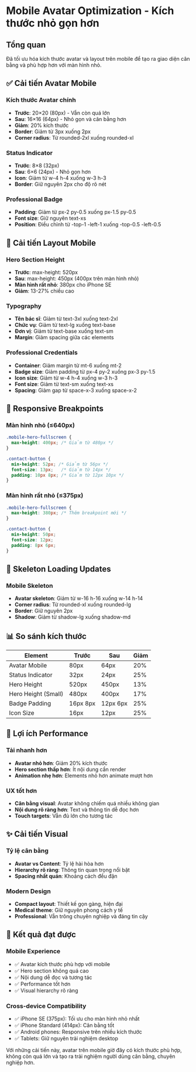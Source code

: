 # Mobile Avatar Optimization - Kích thước nhỏ gọn hơn

## Tổng quan
Đã tối ưu hóa kích thước avatar và layout trên mobile để tạo ra giao diện cân bằng và phù hợp hơn với màn hình nhỏ.

## ✅ Cải tiến Avatar Mobile

### **Kích thước Avatar chính**
- **Trước**: 20×20 (80px) - Vẫn còn quá lớn
- **Sau**: 16×16 (64px) - Nhỏ gọn và cân bằng hơn
- **Giảm**: 20% kích thước
- **Border**: Giảm từ 3px xuống 2px
- **Corner radius**: Từ rounded-2xl xuống rounded-xl

### **Status Indicator**
- **Trước**: 8×8 (32px)
- **Sau**: 6×6 (24px) - Nhỏ gọn hơn
- **Icon**: Giảm từ w-4 h-4 xuống w-3 h-3
- **Border**: Giữ nguyên 2px cho độ rõ nét

### **Professional Badge**
- **Padding**: Giảm từ px-2 py-0.5 xuống px-1.5 py-0.5
- **Font size**: Giữ nguyên text-xs
- **Position**: Điều chỉnh từ -top-1 -left-1 xuống -top-0.5 -left-0.5

## 🎨 Cải tiến Layout Mobile

### **Hero Section Height**
- **Trước**: max-height: 520px
- **Sau**: max-height: 450px (400px trên màn hình nhỏ)
- **Màn hình rất nhỏ**: 380px cho iPhone SE
- **Giảm**: 13-27% chiều cao

### **Typography**
- **Tên bác sĩ**: Giảm từ text-3xl xuống text-2xl
- **Chức vụ**: Giảm từ text-lg xuống text-base
- **Đơn vị**: Giảm từ text-base xuống text-sm
- **Margin**: Giảm spacing giữa các elements

### **Professional Credentials**
- **Container**: Giảm margin từ mt-6 xuống mt-2
- **Badge size**: Giảm padding từ px-4 py-2 xuống px-3 py-1.5
- **Icon size**: Giảm từ w-4 h-4 xuống w-3 h-3
- **Font size**: Giảm từ text-sm xuống text-xs
- **Spacing**: Giảm gap từ space-x-3 xuống space-x-2

## 📱 Responsive Breakpoints

### **Màn hình nhỏ (≤640px)**
```css
.mobile-hero-fullscreen {
  max-height: 400px; /* Giảm từ 480px */
}

.contact-button {
  min-height: 52px; /* Giảm từ 56px */
  font-size: 13px;   /* Giảm từ 14px */
  padding: 10px 8px; /* Giảm từ 12px 10px */
}
```

### **Màn hình rất nhỏ (≤375px)**
```css
.mobile-hero-fullscreen {
  max-height: 380px; /* Thêm breakpoint mới */
}

.contact-button {
  min-height: 50px;
  font-size: 12px;
  padding: 8px 6px;
}
```

## 🔧 Skeleton Loading Updates

### **Mobile Skeleton**
- **Avatar skeleton**: Giảm từ w-16 h-16 xuống w-14 h-14
- **Corner radius**: Từ rounded-xl xuống rounded-lg
- **Border**: Giữ nguyên 2px
- **Shadow**: Giảm từ shadow-lg xuống shadow-md

## 📊 So sánh kích thước

| Element | Trước | Sau | Giảm |
|---------|-------|-----|------|
| Avatar Mobile | 80px | 64px | 20% |
| Status Indicator | 32px | 24px | 25% |
| Hero Height | 520px | 450px | 13% |
| Hero Height (Small) | 480px | 400px | 17% |
| Badge Padding | 16px 8px | 12px 6px | 25% |
| Icon Size | 16px | 12px | 25% |

## 🚀 Lợi ích Performance

### **Tải nhanh hơn**
- **Avatar nhỏ hơn**: Giảm 20% kích thước
- **Hero section thấp hơn**: Ít nội dung cần render
- **Animation nhẹ hơn**: Elements nhỏ hơn animate mượt hơn

### **UX tốt hơn**
- **Cân bằng visual**: Avatar không chiếm quá nhiều không gian
- **Nội dung rõ ràng hơn**: Text và thông tin dễ đọc hơn
- **Touch targets**: Vẫn đủ lớn cho tương tác

## ✨ Cải tiến Visual

### **Tỷ lệ cân bằng**
- **Avatar vs Content**: Tỷ lệ hài hòa hơn
- **Hierarchy rõ ràng**: Thông tin quan trọng nổi bật
- **Spacing nhất quán**: Khoảng cách đều đặn

### **Modern Design**
- **Compact layout**: Thiết kế gọn gàng, hiện đại
- **Medical theme**: Giữ nguyên phong cách y tế
- **Professional**: Vẫn trông chuyên nghiệp và đáng tin cậy

## 🎯 Kết quả đạt được

### **Mobile Experience**
- ✅ Avatar kích thước phù hợp với mobile
- ✅ Hero section không quá cao
- ✅ Nội dung dễ đọc và tương tác
- ✅ Performance tốt hơn
- ✅ Visual hierarchy rõ ràng

### **Cross-device Compatibility**
- ✅ iPhone SE (375px): Tối ưu cho màn hình nhỏ nhất
- ✅ iPhone Standard (414px): Cân bằng tốt
- ✅ Android phones: Responsive trên nhiều kích thước
- ✅ Tablets: Giữ nguyên trải nghiệm desktop

Với những cải tiến này, avatar trên mobile giờ đây có kích thước phù hợp, không còn quá lớn và tạo ra trải nghiệm người dùng cân bằng, chuyên nghiệp hơn.
